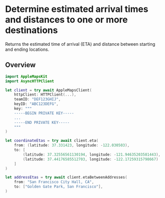 # Determine estimated arrival times and distances to one or more destinations

Returns the estimated time of arrival (ETA) and distance between starting and ending locations.

## Overview

```swift
import AppleMapsKit
import AsyncHTTPClient

let client = try await AppleMapsClient(
    httpClient: HTTPClient(...),
    teamID: "DEF123GHIJ",
    keyID: "ABC123DEFG",
    key: """
    -----BEGIN PRIVATE KEY-----
    ...
    -----END PRIVATE KEY-----
    """
)

let coordinateEtas = try await client.eta(
    from: (latitude: 37.331423, longitude: -122.030503),
    to: [
        (latitude: 37.32556561130194, longitude: -121.94635203581443),
        (latitude: 37.44176585512703, longitude: -122.17259315798667)
    ]
)

let addressEtas = try await client.etaBetweenAddresses(
    from: "San Francisco City Hall, CA",
    to: ["Golden Gate Park, San Francisco"],
)
```

